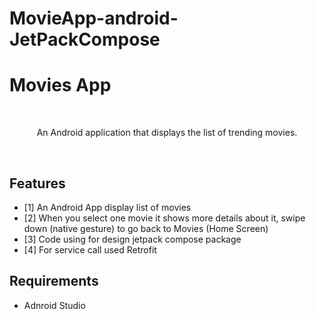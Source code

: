 # MovieApp-android-JetPackCompose

# Movies App
</br>
 <p align="center">
    An Android application that displays the list of trending movies.
  </p>
  </br>

## Features

- [1] An Android App display list of movies
- [2] When you select one movie it shows more details about it, swipe down (native gesture) to go back to Movies (Home Screen)
- [3] Code using for design jetpack compose package
- [4] For service call used Retrofit

## Requirements
- Adnroid Studio

  
